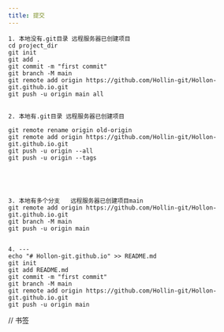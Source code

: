 ```yaml
---
title: 提交
---
```

```shell 
1. 本地没有.git目录 远程服务器已创建项目 
cd project_dir
git init
git add .
git commit -m "first commit"
git branch -M main
git remote add origin https://github.com/Hollin-git/Hollon-git.github.io.git
git push -u origin main all


2. 本地有.git目录 远程服务器已创建项目 

git remote rename origin old-origin 
git remote add origin https://github.com/Hollin-git/Hollon-git.github.io.git
git push -u origin --all 
git push -u origin --tags





3. 本地有多个分支   远程服务器已创建项目main 
git remote add origin https://github.com/Hollin-git/Hollon-git.github.io.git
git branch -M main
git push -u origin main


4. ---
echo "# Hollon-git.github.io" >> README.md
git init
git add README.md
git commit -m "first commit"
git branch -M main
git remote add origin https://github.com/Hollin-git/Hollon-git.github.io.git
git push -u origin main

```

// 书签
<!-- 
##超链接 到其他文档 
See my [About](/about/authorauthor.md) page for details. 

## 添加图片 其中 img 目录不会显示 可能是这个主题这样设定的 也可能是 mkdocs 预留目录img 
![tupian](img/ip2.png)

-->